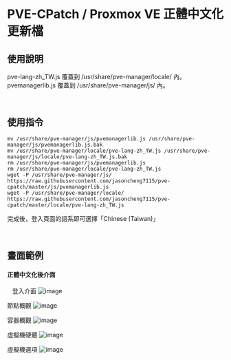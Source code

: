 # PVE-CPatch / Proxmox VE 正體中文化更新檔


## 使用說明
  
pve-lang-zh_TW.js 覆蓋到 /usr/share/pve-manager/locale/ 內。  
pvemanagerlib.js 覆蓋到 /usr/share/pve-manager/js/ 內。
  

&nbsp;&nbsp;
&nbsp;&nbsp;
          
 
## 使用指令    
    mv /usr/share/pve-manager/js/pvemanagerlib.js /usr/share/pve-manager/js/pvemanagerlib.js.bak
    mv /usr/share/pve-manager/locale/pve-lang-zh_TW.js /usr/share/pve-manager/js/locale/pve-lang-zh_TW.js.bak
    rm /usr/share/pve-manager/js/pvemanagerlib.js
    rm /usr/share/pve-manager/locale/pve-lang-zh_TW.js
    wget -P /usr/share/pve-manager/js/ https://raw.githubusercontent.com/jasoncheng7115/pve-cpatch/master/js/pvemanagerlib.js
    wget -P /usr/share/pve-manager/locale/ https://raw.githubusercontent.com/jasoncheng7115/pve-cpatch/master/locale/pve-lang-zh_TW.js

完成後，登入頁面的語系即可選擇「Chinese (Taiwan)」

  

&nbsp;&nbsp;
&nbsp;&nbsp;

      
## 畫面範例


#### 正體中文化後介面
&nbsp;&nbsp;
登入介面
![image](https://raw.githubusercontent.com/jasoncheng7115/pve-cpatch/master/%E8%AA%AA%E6%98%8E%E5%9C%96/Login.png)
&nbsp;&nbsp;
&nbsp;&nbsp;

節點概觀
![image](https://raw.githubusercontent.com/jasoncheng7115/pve-cpatch/master/%E8%AA%AA%E6%98%8E%E5%9C%96/node_summary.png)
&nbsp;&nbsp;
&nbsp;&nbsp;

容器概觀
![image](https://raw.githubusercontent.com/jasoncheng7115/pve-cpatch/master/%E8%AA%AA%E6%98%8E%E5%9C%96/LXC_Summary.png)
&nbsp;&nbsp;
&nbsp;&nbsp;

虛擬機硬體
![image](https://raw.githubusercontent.com/jasoncheng7115/pve-cpatch/master/%E8%AA%AA%E6%98%8E%E5%9C%96/VM_Hardware.png)
&nbsp;&nbsp;
&nbsp;&nbsp;

虛擬機選項
![image](https://raw.githubusercontent.com/jasoncheng7115/pve-cpatch/master/%E8%AA%AA%E6%98%8E%E5%9C%96/VM_Options.png)
&nbsp;&nbsp;
&nbsp;&nbsp;
